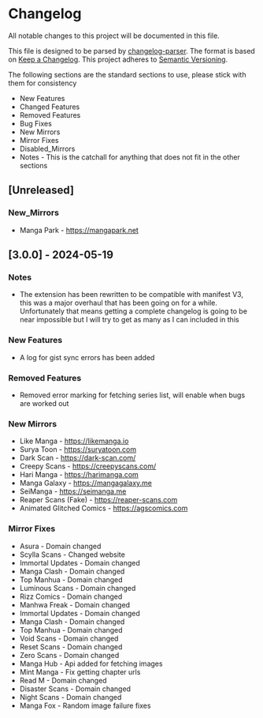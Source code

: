 # Changelog

All notable changes to this project will be documented in this file.

This file is designed to be parsed by [changelog-parser](https://www.npmjs.com/package/changelog-parser).
The format is based on [Keep a Changelog](https://keepachangelog.com/en/1.1.0/).
This project adheres to [Semantic Versioning](https://semver.org/spec/v2.0.0.html).

The following sections are the standard sections to use, please stick with them for consistency

-   New Features
-   Changed Features
-   Removed Features
-   Bug Fixes
-   New Mirrors
-   Mirror Fixes
-   Disabled_Mirrors
-   Notes - This is the catchall for anything that does not fit in the other sections

## [Unreleased]

### New_Mirrors

-   Manga Park - https://mangapark.net

## [3.0.0] - 2024-05-19

### Notes

-   The extension has been rewritten to be compatible with manifest V3, this was a major overhaul that has been going on for a while. Unfortunately that means getting a complete changelog is going to be near impossible but I will try to get as many as I can included in this

### New Features

-   A log for gist sync errors has been added

### Removed Features

-   Removed error marking for fetching series list, will enable when bugs are worked out

### New Mirrors

-   Like Manga - https://likemanga.io
-   Surya Toon - https://suryatoon.com
-   Dark Scan - https://dark-scan.com/
-   Creepy Scans - https://creepyscans.com/
-   Hari Manga - https://harimanga.com
-   Manga Galaxy - https://mangagalaxy.me
-   SeiManga - https://seimanga.me
-   Reaper Scans (Fake) - https://reaper-scans.com
-   Animated Glitched Comics - https://agscomics.com

### Mirror Fixes

-   Asura - Domain changed
-   Scylla Scans - Changed website
-   Immortal Updates - Domain changed
-   Manga Clash - Domain changed
-   Top Manhua - Domain changed
-   Luminous Scans - Domain changed
-   Rizz Comics - Domain changed
-   Manhwa Freak - Domain changed
-   Immortal Updates - Domain changed
-   Manga Clash - Domain changed
-   Top Manhua - Domain changed
-   Void Scans - Domain changed
-   Reset Scans - Domain changed
-   Zero Scans - Domain changed
-   Manga Hub - Api added for fetching images
-   Mint Manga - Fix getting chapter urls
-   Read M - Domain changed
-   Disaster Scans - Domain changed
-   Night Scans - Domain changed
-   Manga Fox - Random image failure fixes
